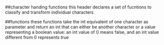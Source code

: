 ##character handing functions
this header declares a set of fucntions to classify and 
transform individual characters

##functions
these functions take the int equivalent of one character
as parameter and return an int that can either be another
character or a value representing a boolean value: an int 
value of 0 means false, and an int value different from 0
represents true

